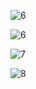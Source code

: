
![6](https://github.com/user-attachments/assets/f0b565da-a435-4903-bf49-df060c6af262)

![6](https://github.com/user-attachments/assets/47ae46ac-e19f-4215-aeb5-fff39efebbe6)

![7](https://github.com/user-attachments/assets/30aeb3f8-09ad-45bc-bf99-bf915ec9f509)

![8](https://github.com/user-attachments/assets/ad7f89fd-3de6-460f-937f-4f822a099c6a)


